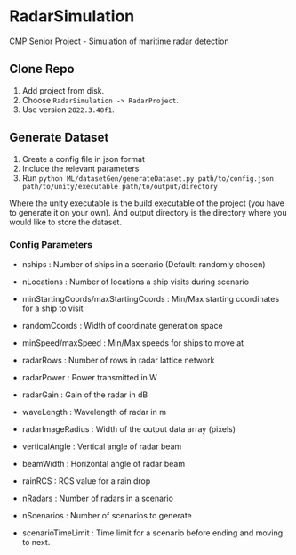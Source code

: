 # RadarSimulation

CMP Senior Project - Simulation of maritime radar detection

## Clone Repo

1. Add project from disk.
2. Choose `RadarSimulation -> RadarProject`.
3. Use version `2022.3.40f1`.

## Generate Dataset

1. Create a config file in json format
2. Include the relevant parameters
3. Run `python ML/datasetGen/generateDataset.py path/to/config.json path/to/unity/executable path/to/output/directory`

Where the unity executable is the build executable of the project (you have to generate it on your own).
And output directory is the directory where you would like to store the dataset.

### Config Parameters

- nships : Number of ships in a scenario (Default: randomly chosen)
- nLocations : Number of locations a ship visits during scenario
- minStartingCoords/maxStartingCoords : Min/Max starting coordinates for a ship to visit
- randomCoords : Width of coordinate generation space
- minSpeed/maxSpeed : Min/Max speeds for ships to move at

- radarRows : Number of rows in radar lattice network
- radarPower : Power transmitted in W
- radarGain : Gain of the radar in dB
- waveLength : Wavelength of radar in m
- radarImageRadius : Width of the output data array (pixels)
- verticalAngle : Vertical angle of radar beam
- beamWidth : Horizontal angle of radar beam
- rainRCS : RCS value for a rain drop
- nRadars : Number of radars in a scenario

- nScenarios : Number of scenarios to generate
- scenarioTimeLimit : Time limit for a scenario before ending and moving to next.
